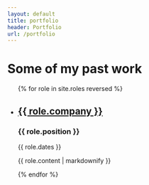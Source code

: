 ```yaml
---
layout: default
title: portfolio
header: Portfolio
url: /portfolio
---
```


# Some of my past work

<ul>
  {% for role in site.roles reversed %}
    <li>
      <h2><a href="{{ role.url }}">{{ role.company }}</a></h2>
      <h3>{{ role.position }}</h3>
      <p>{{ role.dates }}<br/>
      <p>{{ role.content | markdownify }}</p>
    </li>
  {% endfor %}
</ul>
